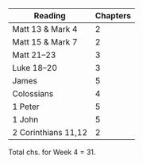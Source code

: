 Reading | Chapters
--- | ---
Matt 13 & Mark 4 | 2
Matt 15 & Mark 7 | 2
Matt 21–23 | 3
Luke 18–20 | 3
James | 5
Colossians | 4
1 Peter | 5
1 John | 5
2 Corinthians 11,12 | 2

Total chs. for Week 4 = 31.
